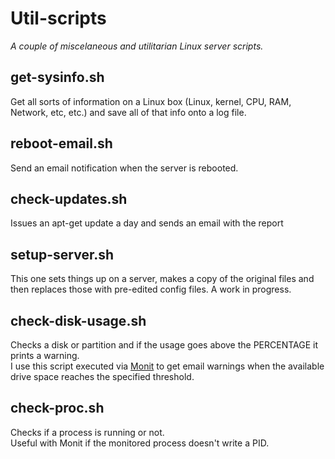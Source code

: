 # Util-scripts

_A couple of miscelaneous and utilitarian Linux server scripts._

## get-sysinfo.sh

Get all sorts of information on a Linux box (Linux, kernel, CPU, RAM, Network, etc, etc.) and save all of that info onto a log file.

## reboot-email.sh

Send an email notification when the server is rebooted.

## check-updates.sh

Issues an apt-get update a day and sends an email with the report

## setup-server.sh

This one sets things up on a server, makes a copy of the original files and then replaces those with pre-edited config files. A work in progress.

## check-disk-usage.sh
Checks a disk or partition and if the usage goes above the PERCENTAGE it prints a warning.  
I use this script executed via [Monit](https://mmonit.com/monit/) to get email warnings when the available drive space reaches the specified threshold.

## check-proc.sh
Checks if a process is running or not.  
Useful with Monit if the monitored process doesn't write a PID.
